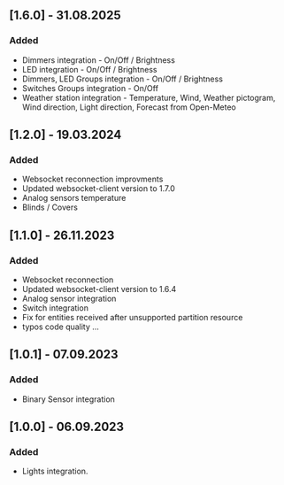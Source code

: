## [1.6.0] - 31.08.2025

### Added
- Dimmers integration - On/Off / Brightness
- LED integration - On/Off / Brightness
- Dimmers, LED Groups integration - On/Off / Brightness
- Switches Groups integration  - On/Off
- Weather station integration - Temperature, Wind, Weather pictogram, Wind direction, Light direction, Forecast from Open-Meteo


## [1.2.0] - 19.03.2024

### Added
- Websocket reconnection improvments
- Updated websocket-client version to 1.7.0
- Analog sensors temperature
- Blinds / Covers


## [1.1.0] - 26.11.2023

### Added 
- Websocket reconnection
- Updated websocket-client version to 1.6.4
- Analog sensor integration
- Switch integration
- Fix for entities received after unsupported partition resource
- typos code quality ...

## [1.0.1] - 07.09.2023

### Added 

- Binary Sensor integration 


## [1.0.0] - 06.09.2023

### Added

- Lights integration.
